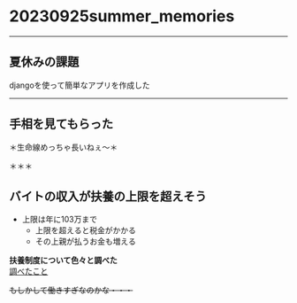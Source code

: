 # 20230925summer_memories


***

## 夏休みの課題

djangoを使って簡単なアプリを作成した

***

## 手相を見てもらった

＊生命線めっちゃ長いねぇ〜＊

＊＊＊

## バイトの収入が扶養の上限を超えそう
* 上限は年に103万まで
    * 上限を超えると税金がかかる
    * その上親が払うお金も増える

**扶養制度について色々と調べた**  
[調べたこと](https://townwork.net/magazine/knowhow/taxes/76136/)

~~もしかして働きすぎなのかな・・・~~


